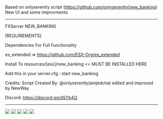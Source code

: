 Based on onlyserenity script (https://github.com/onlyserenity/new_banking)
New UI and some improvments

---

FXServer NEW_BANKING

[REQUIREMENTS]

Dependencies For Full Functionality

es_extended => https://github.com/ESX-Org/es_extended

Install To resources/[esx]/new_banking << MUST BE INSTALLED HERE

Add this in your server.cfg :
start new_banking

Credits: Script Created By: @onlyserenity(amjedcha) edited and improved by NewWay

Discord: https://discord.gg/dSYb4j2

---

![](https://i.imgur.com/bjfLLr9.png)
![](https://i.imgur.com/JnlPAHN.png)
![](https://i.imgur.com/OU5B0yo.png)
![](https://i.imgur.com/t9axH2n.png)
![](https://i.imgur.com/MH7MdKA.png)